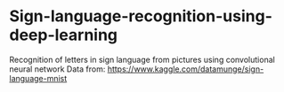 # Sign-language-recognition-using-deep-learning
Recognition of letters in sign language from pictures using convolutional neural network
Data from: https://www.kaggle.com/datamunge/sign-language-mnist
